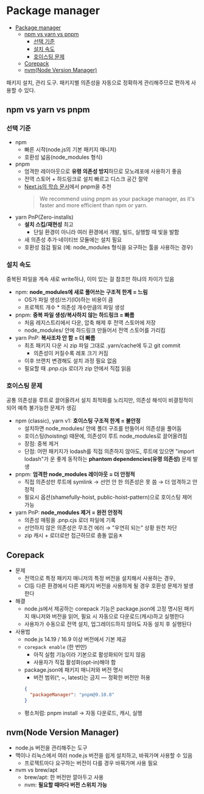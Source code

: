 # Package manager

- [Package manager](#package-manager)
  - [npm vs yarn vs pnpm](#npm-vs-yarn-vs-pnpm)
    - [선택 기준](#선택-기준)
    - [설치 속도](#설치-속도)
    - [호이스팅 문제](#호이스팅-문제)
  - [Corepack](#corepack)
  - [nvm(Node Version Manager)](#nvmnode-version-manager)

패키지 설치, 관리 도구. 패키지별 의존성을 자동으로 정확하게 관리해주므로 편하게 사용할 수 있다.

## npm vs yarn vs pnpm

### 선택 기준

- npm
  - 빠른 시작(node.js의 기본 패키지 매니저)
  - 호환성 넓음(node_modules 형식)
- pnpm
  - 엄격한 레이아웃으로 **유령 의존성 방지**하므로 모노레포에 사용하기 좋음
  - 전역 스토어 + 하드링크로 설치 빠르고 디스크 공간 절약
  - [Next.js의 학습 문서](https://nextjs.org/learn/dashboard-app/getting-started#creating-a-new-project)에서 pnpm을 추천
    > We recommend using pnpm as your package manager, as it's faster and more efficient than npm or yarn.
- yarn PnP(Zero-installs)
  - **설치 스킵/재현성** 최고
    - 단일 환경이 아니라 여러 환경에서 개발, 빌드, 실행할 때 빛을 발함
  - 새 의존성 추가·네이티브 모듈에는 설치 필요
  - 호환성 점검 필요 (예: node_modules 형식을 요구하는 툴을 사용하는 경우)

### 설치 속도

중복된 파일을 계속 새로 write하냐, 이미 있는 걸 참조만 하냐의 차이가 있음

- npm: **node_modules에 새로 풀어쓰는 구조적 한계 = 느림**
  - OS가 파일 생성/쓰기(IO)하는 비용이 큼
  - 프로젝트 개수 \* 의존성 개수만큼의 파일 생성
- pnpm: **중복 파일 생성/복사하지 않는 하드링크 = 빠름**
  - 처음 레지스트리에서 다운, 압축 해제 후 전역 스토어에 저장
  - node_modules/ 안에 하드링크 만들어서 전역 스토어를 가리킴
- yarn PnP: **복사조차 안 함 = 더 빠름**
  - 최초 패키지 다운 시 zip 파일 그대로 .yarn/cache에 두고 git commit
    - 의존성이 커질수록 레포 크기 커짐
  - 이후 브랜치 변경해도 설치 과정 필요 없음
  - 필요할 때 .pnp.cjs 로더가 zip 안에서 직접 읽음

### 호이스팅 문제

공통 의존성을 루트로 끌어올려서 설치 최적화를 노리지만, 의존성 해석이 비결정적이 되어 예측 불가능한 문제가 생김

- npm (classic), yarn v1: **호이스팅 구조적 한계 = 불안정**
  - 설치하면 node_modules/ 안에 폴더 구조를 만들어서 의존성을 풀어둠
  - 호이스팅(hoisting) 때문에, 의존성이 루트 node_modules로 끌어올려짐
  - 장점: 중복 제거
  - 단점: 어떤 패키지가 lodash를 직접 의존하지 않아도, 루트에 있으면 "import lodash"가 운 좋게 동작하는 **phantom dependencies(유령 의존성)** 문제 발생
- pnpm: **엄격한 node_modules 레이아웃 = 더 안정적**
  - 직접 의존성만 루트에 symlink → 선언 안 한 의존성은 못 씀 → 더 엄격하고 안정적
  - 필요시 옵션(shamefully-hoist, public-hoist-pattern)으로 호이스팅 제어 가능
- yarn PnP: **node_modules 제거 = 완전 안정적**
  - 의존성 매핑을 .pnp.cjs 로더 파일에 기록
  - 선언하지 않은 의존성은 무조건 에러 → "우연히 되는" 상황 원천 차단
  - zip 캐시 + 로더로만 접근하므로 충돌 없음ㅊ

## Corepack

- 문제
  - 전역으로 특정 패키지 매니저의 특정 버전을 설치해서 사용하는 경우,
  - CI등 다른 환경에서 다른 패키지 버전을 사용하게 될 경우 호환성 문제가 발생한다
- 해결
  - node.js에서 제공하는 corepack 기능은 package.json에 고정 명시된 패키지 매니저와 버전을 읽어, 필요 시 자동으로 다운로드(캐시)하고 실행한다
  - 사용자가 수동으로 전역 설치, 업그레이드하지 않아도 자동 설치 후 실행된다
- 사용법
  - node.js 14.19 / 16.9 이상 버전에서 기본 제공
  - `corepack enable` (한 번만)
    - 아직 실험 기능이라 기본으로 활성화되어 있지 않음
    - 사용자가 직접 활성화(opt-in)해야 함
  - package.json에 패키지 매니저와 버전 명시
    - 버전 범위(^, ~, latest)는 금지 — 정확한 버전만 허용
    ```json
    {
      "packageManager": "pnpm@9.10.0"
    }
    ```
  - 평소처럼: pnpm install → 자동 다운로드, 캐시, 실행

## nvm(Node Version Manager)

- node.js 버전을 관리해주는 도구
- 맥이나 리눅스에서 여러 node.js 버전을 쉽게 설치하고, 바꿔가며 사용할 수 있음
  - 프로젝트마다 요구하는 버전이 다를 경우 바꿔가며 사용 필요
- nvm vs brew/apt
  - brew/apt: 한 버전만 깔아두고 사용
  - nvm: **필요할 때마다 버전 스위치 가능**
